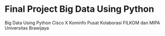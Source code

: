 # Final Project Big Data Using Python
Big Data Using Python Cisco X Kominfo Pusat
Kolaborasi FILKOM dan MIPA Universitas Brawijaya

